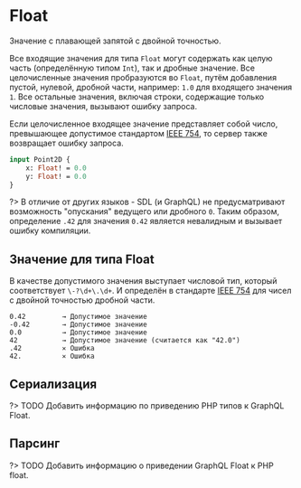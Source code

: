 # Float

Значение с плавающей запятой с двойной точностью.

Все входящие значения для типа `Float` могут содержать как целую часть (определённую типом `Int`), 
так и дробные значение. Все целочисленные значения пробразуются во `Float`, 
путём добавления пустой, нулевой, дробной части, например: `1.0` для входящего значения `1`. 
Все остальные значения, включая строки, содержащие только числовые значения, вызывают ошибку запроса.

Если целочисленное входящее значение представляет собой число, превышающее допустимое стандартом
[IEEE 754](http://en.wikipedia.org/wiki/IEEE_floating_point), то сервер также возвращает ошибку запроса.


```graphql
input Point2D {
    x: Float! = 0.0
    y: Float! = 0.0
}
```

?> В отличие от других языков - SDL (и GraphQL) не предусматривают возможность "опускания" ведущего или дробного `0`.
Таким образом, определение `.42` для значения `0.42` является невалидным и вызывает ошибку компиляции.

## Значение для типа Float

В качестве допустимого значения выступает числовой тип, который соответствует `\-?\d+\.\d+`.
И определён в стандарте [IEEE 754](http://en.wikipedia.org/wiki/IEEE_floating_point) 
для чисел с двойной точностью дробной части. 

```accord
0.42         → Допустимое значение
-0.42        → Допустимое значение
0.0          → Допустимое значение
42           → Допустимое значение (считается как "42.0")
.42          ✕ Ошибка
42.          ✕ Ошибка
```

## Сериализация

?> TODO Добавить информацию по приведению PHP типов к GraphQL Float.

## Парсинг

?> TODO Добавить информацию о приведении GraphQL Float к PHP float.
